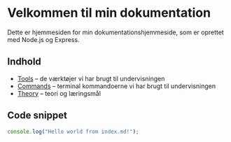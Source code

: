 # Velkommen til min dokumentation

Dette er hjemmesiden for min dokumentationshjemmeside, som er oprettet med Node.js og Express.

## Indhold

- [Tools](./tools) – de værktøjer vi har brugt til undervisningen
- [Commands](./commands) – terminal kommandoerne vi har brugt til undervisningen
- [Theory](./theory) – teori og læringsmål

## Code snippet
```javascript
console.log("Hello world from index.md!");
```